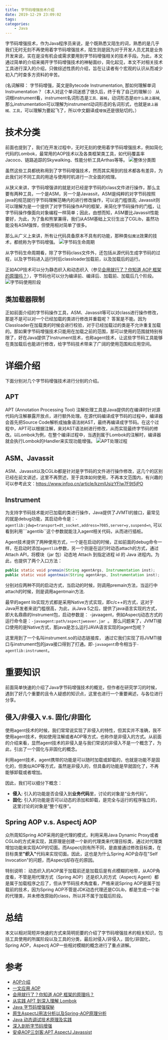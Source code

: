 ```yaml
---
title: 字节码增强技术介绍
date: 2019-12-29 23:09:02
tags:
categories: 
    - Java
---
```


字节码增强技术，作为Java程序员来说，是个既熟悉又陌生的词，熟悉的是几乎我们无时无刻不再使用着字节码增强技术，陌生则是因为对于开发人员尤其是业务开发来说，实在是没有机会或需求要用到字节码增强相关的技术手段。为此，本文通过简单的介绍来揭开字节码增强技术的神秘面纱，简化起见，本文不对相关技术工具进行深入的介绍，只做综述性质的介绍，旨在让读者有个宏观的认识从而减少初入门时查多方资料的辛苦。

(名词解释： 字节码增强，英文是Bytecode Instrumentation, 那如何理解单词Instrumentation？（本人对这个单词迷惑了很久后，终于有了自己的理解:)） 从词根instrument看，instrument名词形态是```工具、器械```，动词形态是```给什么装上器械```,那么instrumentation可以理解为instrument动词形态的名词形式，也就是```装上器械、工具```，可以理解为要起飞了，所以中文翻译成```增强```还是很贴切的。）

# 技术分类
前面也提到了，我们在开发过程中，无时无刻的使用着字节码增强技术，例如简化代码的Lombok，最常用的AOP技术以及各类框架类工具，如代码覆盖率Jacoco、链路追踪的Skywalking、性能分析工具Arthas等等。
![整体分类图](bytecode-instrumentation-category.jpg)

虽然这些工具都统称用到了字节码增强技术，然而其实用到的技术都各有差异，为此我们对不同工具的用途与使用时机进行一次全面的梳理。

从狭义来讲，字节码增强讲的就是对已经是字节码的class文件进行操作，那么主要有两种工具，一个是ASM，另一个是Javassit，ASM是纯粹的对字节码按照java的规范就行字节码理解范畴内的进行修改操作，可以说门槛很高; Javassit则可以理解为是一个提供了对字节码操作API的框架，来简化字节码操作的门槛，让字节码操作像面向对象编程一样简单；因此，由想而知，ASM要比Javassit性能要好，为此，为了鱼和熊掌兼得，我们从ASM基础上又衍生出了CGLib，虽然功能没有ASM强悍，但使用相对简单了很多。

那么从广义上来讲，所有让代码具备原本不具有的功能，那种类似`魔法`效果的技术，都统称为字节码增强。
![字节码生命周期](/images/byte_code_lifecycle.png)

从字节码生命周期看，除了字节码class文件外，还包括从源代码生成字节码的过程，以及字节码进入运行时后classloader加载前，以及加载后的运行。

正如AOP技术可以分为静态织入和动态织入（参见[会用就行了？你知道 AOP 框架的原理吗？](https://juejin.cn/post/6844903774134206477)），字节码也可以分为编译前、编译后、加载前、加载后几个阶段。
![字节码使用阶段](/images/Bytecode-instrumentation-timing.jpg)



## 类加载器限制
正如前面介绍的字节码操作工具，ASM、Javassit等可以对class进行操作修改，那是不是可以对一个已经加载的类进行修改并重载呢？ 答案是不能。因为Classloader在加载类的时候会进行校验，对于已经加载过的类是不允许重复加载的。那如果字节码增强技术只能用在加载之前的范围，那可以使用的范围就特别有限了，好在Java提供了Instrument技术，也称agent技术，让这些字节码工具能够在类加载后也能进行修改，给字节码技术带来了广阔的使用范围和应用空间。

# 详细介绍
下面分别对几个字节码增强技术进行分别的介绍。

## APT
APT (Annotation Processing Tool) 注解处理工具是Java提供的在编译时针对源代码内注解暴露开放点，进行额外处理。在源代码编译成字节码的过程中，编译器会首先把Source Code解析成抽象语法树AST，最终再编译成字节码。在这个过程中，APT可以根据注解，来对AST语法树进行修改，从而实现最终字节码的修改。以Lombok为例，在整个编译过程中，当遇到属于Lombok的注解时，编译器就会执行Lombok的Handler来实现功能增强。
![APT处理过程](/images/lombok-APT.png)

## ASM、Javassit
ASM、Javassit以及CGLib都是针对是字节码的文件进行操作修改，这几个的区别已经在前文讲述，这里不再赘述，至于具体如何使用，不再本文范围内，有兴趣的可以参考此文：https://www.infoq.cn/article/kzmlUsizYFlw7F9t5jPO

## Instrument
为支持字节码技术能对已加载的类进行操作，Java提供了JVMTI的接口，最常见的就是debug功能，其启动命令是：```-agentlib:jdwp=transport=dt_socket,address=7085,server=y,suspend=n```, 可以看到利用```agentlib``这个参数就能注入agent相关代码，从而进行插桩。

Agent技术提供了两种使用方式，一个是在启动的时候，正如前面的debug命令一样，在启动时添加```agentlib```参数，另一个则是在运行时动态attach的方式，通过 Attach API，将模块（jar 包）动态地 Attach 到指定进程 id 的 Java 进程内。为此，也提供了两个入口方法：
```java
public static void premain(String agentArgs, Instrumentation inst);
public static void agentmain(String agentArgs, Instrumentation inst);
```
分别对应两种不同的启动方式，当启动的时候，则调用premain方法，当运行中attach的时候，则是调用agentmain方法.

最早的agent lib实现方式都是采用Native方式实现，即c/c++的方式，这对于Java开发者来说门槛很高，为此，从Java 5之后，提供了java语言实现的方式，即大名鼎鼎的Instrument包，启动参数是： -javaagent，例如Aspectj动态方式的运行命令是：```-javaagent:path/aspectjweaver.jar ```。
那么问题来了，JVMTI接口使用的是Native方式，那java是怎么运行JAVA语言实现的agent包呢？

这里用到了一个名叫instrument.so的动态链接库， 通过它我们实现了将JVMTI接口与instrument包的java接口得到了打通。即```-javaagent```命令相当于```-agentlib:instrument```。


# 重要知识
前面简单快速的介绍了Java字节码增强技术的概览，但作者在研究学习的时候，遇到了好几个重要的且令人疑惑的知识点，这里也进行一个重要阐述，与各位进行分享。

## 侵入/非侵入 v.s. 固化/非固化
使用agent技术的时候，我们常常说实现了非侵入的特性，但其实并不准确，我不使用agent技术，例如使用注解或者AOP等方式，也称作是非侵入的方式。从前面的介绍来看，显然agent技术的非侵入是与我们常说的非侵入不是一个概念了，为此，引出了一个固化与非固化的概念。

利用agent技术，agent携带的功能是可以随时加载或卸载的，也就是功能不是固化的，但类似AOP等方式，虽然是非侵入的，但具备的功能是早就固化了，不再能够卸载或者增加。

因此，我们可以细分下概念：
- **侵入**: 引入的功能是否会侵入到**业务代码**里，讨论的对象是“业务代码”。
- **固化**: 引入的功能是否可以动态的添加和卸载，是完全与运行的程序独立的，这里讨论的对象是“整个程序”。

## Spring AOP v.s. Aspectj AOP
众所周知Spring AOP采用的是代理的模式，利用采用Java Dynamic Proxy或者CGLib的方式来实现，其原理是创建一个新的代理类来代理目标类，通过对代理类增加功能来实现AOP的切面。而Aspectj则有所不同，是直接通过修改目标类，在目标类里<b>"织入"</b>代码来实现切面。因此，这也是为什么Spring AOP会存在"Self Invocation"的问题，而Aspectj却存在的原因。

特别说明：
动态织入的AOP属于加载前还是加载后是有点模糊的地带，从AOP角度看，不管是用代理方式（Spring AOP）还是织入的方式（Aspectj Agent）都是属于加载程序之后了，但从字节码技术角度看，严格来说Spring AOP是属于加载前的技术，因为Spring AOP不管是JDK动态代理还是CGLib，都是生成一个新的代理类，并未修改原始的class，所以并不属于加载后阶段。

# 总结
本文以相对简短并快速的方式来简明扼要的介绍了字节码增强技术的相关知识，包括工具使用的所属阶段以及工具的分类，最后对侵入/非侵入，固化/非固化，Spring AOP，Aspectj AOP一些相对模糊的概念进行了重点讲解。

# 参考
- [AOP介绍](https://juejin.cn/post/6844903774134206477)
- [一文应用 AOP](https://juejin.cn/post/6844903741808705544)
- [会用就行了？你知道 AOP 框架的原理吗？](https://juejin.cn/post/6844903774134206477)
- [从实践 APT 到深入理解 Lombok](https://blog.csdn.net/qq_40697071/article/details/103524996)
- [Java 字节码增强探秘](https://www.infoq.cn/article/kzmlUsizYFlw7F9t5jPO)
- [原生AspectJ用法分析以及Spring-AOP原理分析](https://blog.mythsman.com/post/5d301cf2976abc05b34546be/)
- [Java 动态调试技术原理及实践](https://tech.meituan.com/2019/11/07/java-dynamic-debugging-technology.html)
- [深入剖析字节码增强](https://xie.infoq.cn/article/d367c19896e4cef6fbb661cf7)
- [安卓AOP三剑客:APT,AspectJ,Javassist](https://www.jianshu.com/p/dca3e2c8608a)
